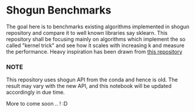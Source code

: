 # Shogun Benchmarks
The goal here is to benchmarks existing algorithms implemented in shogun repository and compare it to well known libraries say sklearn. This repository shall be focusing mainly on algorithms which implement the so called "kernel trick" and see how it scales with increasing k and measure the performance. Heavy inspiration has been drawn from [this repository](https://github.com/Saurabh7/shogun-benchmarks/)



### NOTE
This repository uses shogun API from the conda and hence is old. The result may vary with the new API, and this notebook will be updated accordingly in due time.


More to come soon .. ! :D
